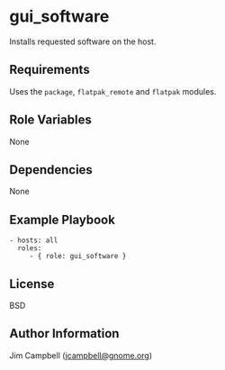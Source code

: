 gui_software
============

Installs requested software on the host.

Requirements
------------

Uses the `package`, `flatpak_remote` and `flatpak`  modules.

Role Variables
--------------

None

Dependencies
------------

None

Example Playbook
----------------

    - hosts: all
      roles:
         - { role: gui_software }

License
-------

BSD

Author Information
------------------

Jim Campbell (jcampbell@gnome.org)


